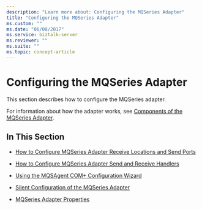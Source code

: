 ```yaml
---
description: "Learn more about: Configuring the MQSeries Adapter"
title: "Configuring the MQSeries Adapter"
ms.custom: ""
ms.date: "06/08/2017"
ms.service: biztalk-server
ms.reviewer: ""
ms.suite: ""
ms.topic: concept-article
---
```

# Configuring the MQSeries Adapter
This section describes how to configure the MQSeries adapter.  
  
 For information about how the adapter works, see [Components of the MQSeries Adapter](../core/components-of-the-mqseries-adapter.md).  
  
## In This Section  
  
-   [How to Configure MQSeries Adapter Receive Locations and Send Ports](../core/how-to-configure-mqseries-adapter-receive-locations-and-send-ports.md)  
  
-   [How to Configure MQSeries Adapter Send and Receive Handlers](../core/how-to-configure-mqseries-adapter-send-and-receive-handlers.md)  
  
-   [Using the MQSAgent COM+ Configuration Wizard](../core/using-the-mqsagent-com-configuration-wizard.md)  
  
-   [Silent Configuration of the MQSeries Adapter](../core/silent-configuration-of-the-mqseries-adapter.md)  
  
-   [MQSeries Adapter Properties](../core/mqseries-adapter-properties.md)

